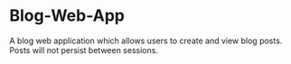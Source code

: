 # Blog-Web-App
A blog web application which allows users to create and view blog posts. Posts will not persist between sessions.
